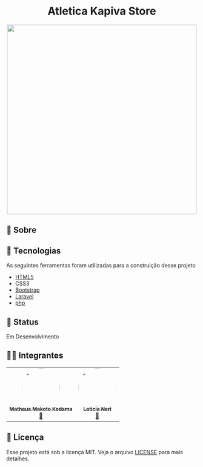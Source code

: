 <h1 align="center">Atletica Kapiva Store</h1>

<div align="center">
<img src="https://user-images.githubusercontent.com/39354289/160023376-4e7723e0-889d-4214-bd43-0ada5241063b.png" alt="" width="500px" align="center">
</div>


## :bookmark: Sobre
<p>

</p>

## :rocket: Tecnologias

As seguintes ferramentas foram utilizadas para a construição desse projeto

-  [HTML5](https://html5.org/)
-  CSS3
-  [Bootstrap](https://getbootstrap.com/)
-  [Laravel](https://laravel.com)
-  [php](https://www.php.net)

## :triangular_flag_on_post: Status
<p>
Em Desenvolvimento
</p>


## :technologist: Integrantes
<table>
  <tr>
    <td align="center"><a href="https://github.com/MMKODAMA"><img style="border-radius: 50%;" src="https://avatars2.githubusercontent.com/u/39354289?s=460&u=a4809d3dd00f4207207684c69ce5c582ba5baec3&v=4" width="100px;" alt=""/><br /><sub><b>Matheus Makoto Kodama</b></sub></a><br /><a href="https://github.com/MMKODAMA" title="GitHub Matheus Makoto">🚀</a></td>
    <td align="center"><a href="https://github.com/Leticia-Neri"><img style="border-radius: 50%;" src="https://avatars.githubusercontent.com/u/89050769?v=4" width="100px;" alt=""/><br /><sub><b>Leticia Neri</b></sub></a><br /><a href="https://github.com/Leticia-Neri" title="GitHub Leticia Neri">🚀</a></td>
  </tr>
</table>

## :memo: Licença
Esse projeto está sob a licença MIT. Veja o arquivo [LICENSE](LICENSE) para mais detalhes.
